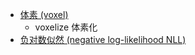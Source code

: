 - [体素 (voxel)](https://zhuanlan.zhihu.com/p/348563616)
  - voxelize 体素化
- [负对数似然 (negative log-likelihood NLL)](https://blog.csdn.net/silver1225/article/details/88914652)